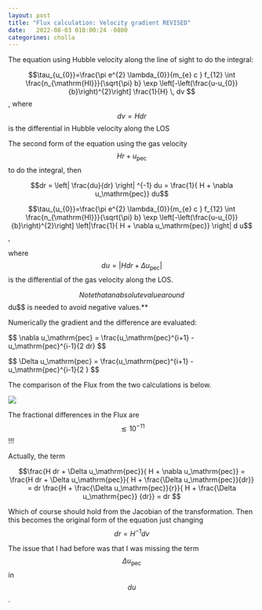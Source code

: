 ```yaml
---
layout: post
title: "Flux calculation: Velocity gradient REVISED"
date:   2022-08-03 010:00:24 -0800
categorines: cholla
---
```


The equation using Hubble velocity along the line of sight to do the integral:


$$\tau_{u_{0}}=\frac{\pi e^{2} \lambda_{0}}{m_{e} c } f_{12} \int \frac{n_{\mathrm{HI}}}{\sqrt{\pi} b} \exp \left[-\left(\frac{u-u_{0}}{b}\right)^{2}\right]  \frac{1}{H} \, dv $$, where $$dv = H dr$$ is the differential in Hubble velocity along the LOS 


The second form of the equation using the gas velocity $$Hr + u_\mathrm{pec}$$ to do the integral, then 

$$dr = \left| \frac{du}{dr} \right| ^{-1} du = \frac{1}{ H + \nabla u_\mathrm{pec}} du$$ 


$$\tau_{u_{0}}=\frac{\pi e^{2} \lambda_{0}}{m_{e} c } f_{12} \int \frac{n_{\mathrm{HI}}}{\sqrt{\pi} b} \exp \left[-\left(\frac{u-u_{0}}{b}\right)^{2}\right] \left|\frac{1}{ H + \nabla u_\mathrm{pec}}  \right| d u$$, 

where  $$du =  | H dr + \Delta  u_\mathrm{pec} | $$ is the differential of the gas velocity along the LOS.
 
$$Note that an absolute value around $$du$$ is needed to avoid negative values.**   

Numerically the gradient and the difference are evaluated: 

$$ \nabla  u_\mathrm{pec} = \frac{u_\mathrm{pec}^{i+1} - u_\mathrm{pec}^{i-1}{2 dr} $$

$$ \Delta  u_\mathrm{pec} = \frac{u_\mathrm{pec}^{i+1} - u_\mathrm{pec}^{i-1}{2 } $$  

The comparison of the Flux from the two calculations is below.

<img src="{{ site.url }}assets/images/flux_pec_vel/skewer_flux_33_new.png">


The fractional differences in the Flux are $$\lesssim 10^{-11}$$!!!

Actually, the term 

$$\frac{H dr  + \Delta  u_\mathrm{pec}}{  H + \nabla u_\mathrm{pec}} = \frac{H dr  + \Delta  u_\mathrm{pec}}{  H + \frac{\Delta u_\mathrm{pec}}{dr}}  = dr \frac{H   +   \frac{\Delta u_\mathrm{pec}}{r}}{  H + \frac{\Delta u_\mathrm{pec}} {dr}} = dr $$

Which of course should hold from the Jacobian of the transformation. Then this becomes the original form of the equation just changing  $$dr = H^{-1} dv $$    

The issue that I had before was that I was missing the term $$\Delta u_\mathrm{pec}$$ in $$du$$. 


